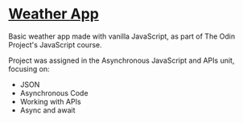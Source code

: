 # [Weather App](https://j-boardman.github.io/weatherApp)
<p>Basic weather app made with vanilla JavaScript, as part of The Odin Project's JavaScript course.</p>
<p>Project was assigned in the Asynchronous JavaScript and APIs unit, focusing on:</p>
<ul>
  <li>JSON</li>
  <li>Asynchronous Code</li>
  <li>Working with APIs</li>
  <li>Async and await</li>
 </ul>

